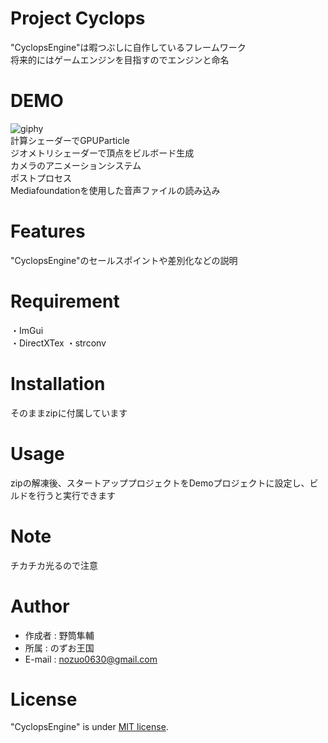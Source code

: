 # Project Cyclops
"CyclopsEngine"は暇つぶしに自作しているフレームワーク  
将来的にはゲームエンジンを目指すのでエンジンと命名

# DEMO
![giphy](https://user-images.githubusercontent.com/66367386/171065120-9020a7cf-9bfb-4018-ba8d-1e9bd96cccdc.gif)  
計算シェーダーでGPUParticle  
ジオメトリシェーダーで頂点をビルボード生成  
カメラのアニメーションシステム  
ポストプロセス  
Mediafoundationを使用した音声ファイルの読み込み

# Features
"CyclopsEngine"のセールスポイントや差別化などの説明

# Requirement
・ImGui  
・DirectXTex
・strconv

# Installation
そのままzipに付属しています

# Usage
zipの解凍後、スタートアッププロジェクトをDemoプロジェクトに設定し、ビルドを行うと実行できます

# Note
チカチカ光るので注意

# Author
* 作成者  : 野筒隼輔
* 所属    : のずお王国
* E-mail  : nozuo0630@gmail.com

# License
"CyclopsEngine" is under [MIT license](https://en.wikipedia.org/wiki/MIT_License).

